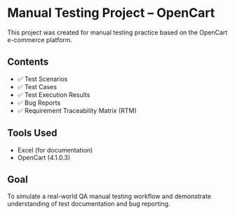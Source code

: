# Manual Testing Project – OpenCart

This project was created for manual testing practice based on the OpenCart e-commerce platform.

## Contents
- ✅ Test Scenarios
- ✅ Test Cases
- ✅ Test Execution Results
- ✅ Bug Reports
- ✅ Requirement Traceability Matrix (RTM)

## Tools Used
- Excel (for documentation)
- OpenCart (4.1.0.3)

## Goal
To simulate a real-world QA manual testing workflow and demonstrate understanding of test documentation and bug reporting.
